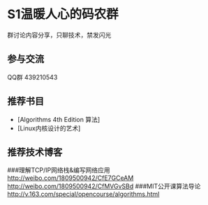 S1温暖人心的码农群
============================

群讨论内容分享，只聊技术，禁发闪光

## 参与交流
QQ群 439210543

## 推荐书目
* [Algorithms 4th Edition 算法]
* [Linux内核设计的艺术]

## 推荐技术博客
###理解TCP/IP网络栈&编写网络应用
  http://weibo.com/1809500942/CfE7GCeAM
  http://weibo.com/1809500942/CfMVGvSBd
###MIT公开课算法导论
  http://v.163.com/special/opencourse/algorithms.html
